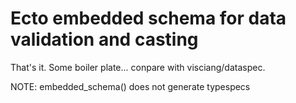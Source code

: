 # Ecto embedded schema for data validation and casting

That's it. Some boiler plate... conpare with visciang/dataspec.

NOTE: embedded_schema() does not generate typespecs
